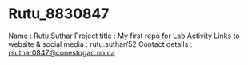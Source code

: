 # Rutu_8830847
Name : Rutu Suthar
Project title : My first repo for Lab Activity
Links to website & social media : rutu.suthar/52
Contact details : rsuthar0847@conestogac.on.ca

